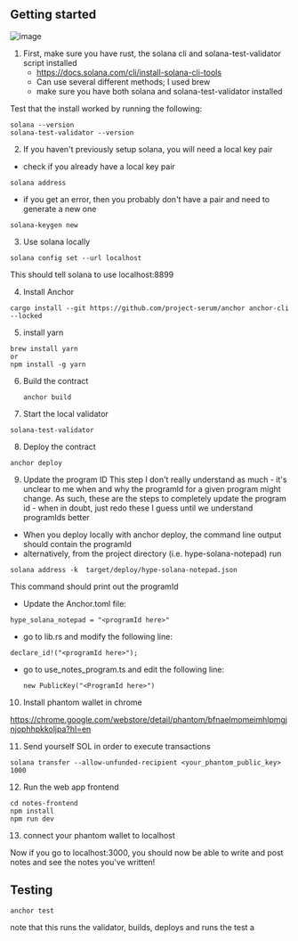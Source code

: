 ## Getting started
![image](https://user-images.githubusercontent.com/53666764/201426481-eabaf1a1-4c30-45f3-ad27-92dca9bd1aea.png)

1. First, make sure you have rust, the solana cli and solana-test-validator script installed
   - https://docs.solana.com/cli/install-solana-cli-tools
   - Can use several different methods; I used brew
   - make sure you have both solana and solana-test-validator installed

Test that the install worked by running the following:

```
solana --version
solana-test-validator --version
```

2. If you haven't previously setup solana, you will need a local key pair

- check if you already have a local key pair

```
solana address
```

- if you get an error, then you probably don't have a pair and need to generate a new one

```
solana-keygen new
```

3. Use solana locally

```
solana config set --url localhost
```
This should tell solana to use localhost:8899

4. Install Anchor

```
cargo install --git https://github.com/project-serum/anchor anchor-cli --locked
```

5. install yarn

```
brew install yarn
or
npm install -g yarn
```

6. Build the contract

   ```
   anchor build
   ```

7. Start the local validator

```
solana-test-validator
```

8. Deploy the contract

```
anchor deploy
```

9. Update the program ID
   This step I don't really understand as much - it's unclear to me when and why the programId for a given
   program might change. As such, these are the steps to completely update the program id - when in doubt,
   just redo these I guess until we understand programIds better

- When you deploy locally with anchor deploy, the command line output should contain the programId
- alternatively, from the project directory (i.e. hype-solana-notepad) run

```
solana address -k  target/deploy/hype-solana-notepad.json
```

This command should print out the programId

- Update the Anchor.toml file:

```
hype_solana_notepad = "<programId here>"
```

- go to lib.rs and modify the following line:

```
declare_id!("<programId here>");
```

- go to use_notes_program.ts and edit the following line:
  ```
  new PublicKey("<ProgramId here>")
  ```

10. Install phantom wallet in chrome

https://chrome.google.com/webstore/detail/phantom/bfnaelmomeimhlpmgjnjophhpkkoljpa?hl=en

11. Send yourself SOL in order to execute transactions

```
solana transfer --allow-unfunded-recipient <your_phantom_public_key> 1000
```

12. Run the web app frontend

```
cd notes-frontend
npm install
npm run dev
```

13. connect your phantom wallet to localhost

Now if you go to localhost:3000, you should now be able to write and post notes and see the notes you've written!

## Testing

```
anchor test
```

note that this runs the validator, builds, deploys and runs the test a
